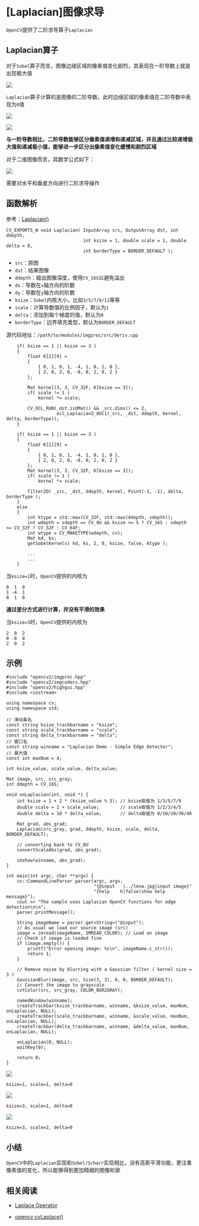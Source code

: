
# [Laplacian]图像求导

`OpenCV`提供了二阶求导算子`Laplacian`

## Laplacian算子

对于`Sobel`算子而言，图像边缘区域的像素值变化剧烈，其表现在一阶导数上就是出现极大值

![](./imgs/Laplace_Operator_Tutorial_Theory_Previous.jpg)

`Laplacian`算子计算的是图像的二阶导数，此时边缘区域的像素值在二阶导数中表现为`0`值

![](./imgs/Laplace_Operator_Tutorial_Theory_ddIntensity.jpg)

![](./imgs/sample-edge-second-derivative.jpg)

**与一阶导数相比，二阶导数能够区分像素值递增和递减区域，并且通过比较递增极大值和递减极小值，能够进一步区分出像素值变化缓慢和剧烈区域**

对于二维图像而言，其数学公式如下：

![](./imgs/laplacian-math.png)

需要对水平和垂直方向进行二阶求导操作

## 函数解析

参考：[Laplacian()](https://docs.opencv.org/4.1.0/d4/d86/group__imgproc__filter.html#gad78703e4c8fe703d479c1860d76429e6)

```
CV_EXPORTS_W void Laplacian( InputArray src, OutputArray dst, int ddepth,
                             int ksize = 1, double scale = 1, double delta = 0,
                             int borderType = BORDER_DEFAULT );
```

* `src`：原图
* `dst`：结果图像
* `ddepth`：输出图像深度，使用`CV_16S`以避免溢出
* `dx`：导数在`x`轴方向的阶数
* `dy`：导数在`y`轴方向的阶数
* `ksize`：`Sobel`内核大小，比如`3/5/7/9/11`等等
* `scale`：计算导数值的比例因子，默认为`1`
* `delta`：添加到每个梯度的值，默认为`0`
* `borderType`：边界填充类型，默认为`BORDER_DEFAULT`

源代码地址：`/path/to/modules/imgproc/src/deriv.cpp`

```
    if( ksize == 1 || ksize == 3 )
    {
        float K[2][9] =
        {
            { 0, 1, 0, 1, -4, 1, 0, 1, 0 },
            { 2, 0, 2, 0, -8, 0, 2, 0, 2 }
        };

        Mat kernel(3, 3, CV_32F, K[ksize == 3]);
        if( scale != 1 )
            kernel *= scale;

        CV_OCL_RUN(_dst.isUMat() && _src.dims() <= 2,
                   ocl_Laplacian3_8UC1(_src, _dst, ddepth, kernel, delta, borderType));
    }

    if( ksize == 1 || ksize == 3 )
    {
        float K[2][9] =
        {
            { 0, 1, 0, 1, -4, 1, 0, 1, 0 },
            { 2, 0, 2, 0, -8, 0, 2, 0, 2 }
        };
        Mat kernel(3, 3, CV_32F, K[ksize == 3]);
        if( scale != 1 )
            kernel *= scale;

        filter2D( _src, _dst, ddepth, kernel, Point(-1, -1), delta, borderType );
    }
    else
    {
        int ktype = std::max(CV_32F, std::max(ddepth, sdepth));
        int wdepth = sdepth == CV_8U && ksize <= 5 ? CV_16S : sdepth <= CV_32F ? CV_32F : CV_64F;
        int wtype = CV_MAKETYPE(wdepth, cn);
        Mat kd, ks;
        getSobelKernels( kd, ks, 2, 0, ksize, false, ktype );

        ...
        ...
    }
```

当`ksize=1`时，`OpenCV`提供的内核为

```
0  1  0
1 -4  1
0  1  0
```

**通过差分方式进行计算，并没有平滑的效果**

当`ksize=3`时，`OpenCV`提供的内核为

```
2  0  2
0 -8  0
2  0  2
```

## 示例

```
#include "opencv2/imgproc.hpp"
#include "opencv2/imgcodecs.hpp"
#include "opencv2/highgui.hpp"
#include <iostream>

using namespace cv;
using namespace std;

// 滑动条名
const string ksize_trackbarname = "ksize";
const string scale_trackbarname = "scale";
const string delta_trackbarname = "delta";
// 窗口名
const string winname = "Laplacian Demo - Simple Edge Detector";
// 最大值
const int maxNum = 4;

int ksize_value, scale_value, delta_value;

Mat image, src, src_gray;
int ddepth = CV_16S;

void onLaplacian(int, void *) {
    int ksize = 1 + 2 * (ksize_value % 5); // ksize取值为 1/3/5/7/9
    double scale = 1 + scale_value;        // scale取值为 1/2/3/4/5
    double delta = 10 * delta_value;       // delta取值为 0/10/20/30/40

    Mat grad, abs_grad;
    Laplacian(src_gray, grad, ddepth, ksize, scale, delta, BORDER_DEFAULT);

    // converting back to CV_8U
    convertScaleAbs(grad, abs_grad);

    imshow(winname, abs_grad);
}

int main(int argc, char **argv) {
    cv::CommandLineParser parser(argc, argv,
                                 "{@input   |../lena.jpg|input image}"
                                 "{help    h|false|show help message}");
    cout << "The sample uses Laplacian OpenCV functions for edge detection\n\n";
    parser.printMessage();

    String imageName = parser.get<String>("@input");
    // As usual we load our source image (src)
    image = imread(imageName, IMREAD_COLOR); // Load an image
    // Check if image is loaded fine
    if (image.empty()) {
        printf("Error opening image: %s\n", imageName.c_str());
        return 1;
    }

    // Remove noise by blurring with a Gaussian filter ( kernel size = 3 )
    GaussianBlur(image, src, Size(3, 3), 0, 0, BORDER_DEFAULT);
    // Convert the image to grayscale
    cvtColor(src, src_gray, COLOR_BGR2GRAY);

    namedWindow(winname);
    createTrackbar(ksize_trackbarname, winname, &ksize_value, maxNum, onLaplacian, NULL);
    createTrackbar(scale_trackbarname, winname, &scale_value, maxNum, onLaplacian, NULL);
    createTrackbar(delta_trackbarname, winname, &delta_value, maxNum, onLaplacian, NULL);

    onLaplacian(0, NULL);
    waitKey(0);

    return 0;
}
```

![](./imgs/laplacian-1.png)

`ksize=1, scale=1, delta=0`

![](./imgs/laplacian-2.png)

`ksize=3, scale=1, delta=0`

![](./imgs/laplacian-3.png)

`ksize=3, scale=2, delta=0`

## 小结

`OpenCV`中的`Laplacian`实现和`Sobel/Scharr`实现相比，没有高斯平滑功能，更注重像素值的变化，所以能够得到更加精细的图像轮廓

## 相关阅读

* [Laplace Operator](https://docs.opencv.org/4.1.0/d5/db5/tutorial_laplace_operator.html)

* [opencv cvLaplace()](https://blog.csdn.net/u012005313/article/details/46795131)

